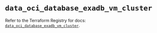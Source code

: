 # `data_oci_database_exadb_vm_cluster`

Refer to the Terraform Registry for docs: [`data_oci_database_exadb_vm_cluster`](https://registry.terraform.io/providers/hashicorp/oci/7.19.0/docs/data-sources/database_exadb_vm_cluster).
